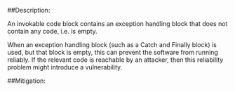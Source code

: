 ##Description:

An invokable code block contains an exception handling block that does not contain any code, i.e. is empty.

When an exception handling block (such as a Catch and Finally block) is used, but that block is empty, this can prevent the software from running reliably. If the relevant code is reachable by an attacker, then this reliability problem might introduce a vulnerability.

##Mitigation:

